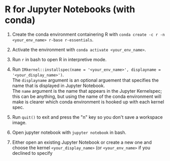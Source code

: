 # R for Jupyter Notebooks (with conda)

1) Create the conda environment containering R with `conda create -c r -n <your_env_name> r-base r-essentials`.  
2) Activate the environment with `conda activate <your_env_name>`.  
3) Run `r` in bash to open R in interpretive mode.  

4) Run `IRkernel::installspec(name = '<your_env_name>', displayname = '<your_display_name>')`.  
The `displayname` argument is an optional arguement that specifies the name that is displayed in Jupyter Notebook.  
The `name` argument is the name that appears in the Jupyter Kernelspec; this can be anything, but using the name of the conda environment will make is clearer which conda environment is hooked up with each kernel spec.  

5) Run `quit()` to exit and press the "n" key so you don't save a workspace image.  

6) Open jupyter notebook with `jupyter notebook` in bash.  
7) Either open an existing Jupyter Notebook or create a new one and choose the kernel `<your_display_name>` (or `<your_env_name>` if you declined to specify  